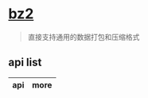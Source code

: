 # [bz2](https://docs.python.org/zh-cn/3/library/bz2.html)

> 直接支持通用的数据打包和压缩格式

## api list

| api | more |
| --- | ---- |